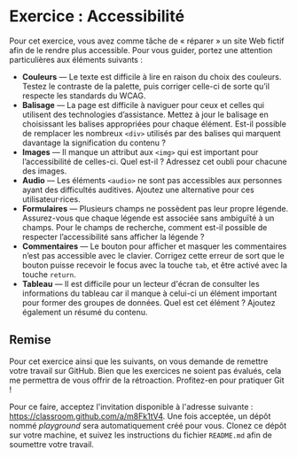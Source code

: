 # Exercice : Accessibilité

Pour cet exercice, vous avez comme tâche de « réparer » un site Web fictif afin de le rendre plus accessible. Pour vous guider, portez une attention particulières aux éléments suivants :

- **Couleurs** — Le texte est difficile à lire en raison du choix des couleurs. Testez le contraste de la palette, puis corriger celle-ci de sorte qu’il respecte les standards du WCAG.
- **Balisage** — La page est difficile à naviguer pour ceux et celles qui utilisent des technologies d’assistance. Mettez à jour le balisage en choisissant les balises appropriées pour chaque élément. Est-il possible de remplacer les nombreux `<div>` utilisés par des balises qui marquent davantage la signification du contenu ?
- **Images** — Il manque un attribut aux `<img>` qui est important pour l’accessibilité de celles-ci. Quel est-il ? Adressez cet oubli pour chacune des images.
- **Audio** — Les éléments `<audio>` ne sont pas accessibles aux personnes ayant des difficultés auditives. Ajoutez une alternative pour ces utilisateur·rices.
- **Formulaires** — Plusieurs champs ne possèdent pas leur propre légende. Assurez-vous que chaque légende est associée sans ambiguïté à un champs. Pour le champs de recherche, comment est-il possible de respecter l’accessibilité sans afficher la légende ?
- **Commentaires** — Le bouton pour afficher et masquer les commentaires n’est pas accessible avec le clavier. Corrigez cette erreur de sort que le bouton puisse recevoir le focus avec la touche `tab`, et être activé avec la touche `return`.
- **Tableau** — Il est difficile pour un lecteur d'écran de consulter les informations du tableau car il manque à celui-ci un élément important pour former des groupes de données. Quel est cet élément ? Ajoutez également un résumé du contenu.

## Remise

Pour cet exercice ainsi que les suivants, on vous demande de remettre votre travail sur GitHub. Bien que les exercices ne soient pas évalués, cela me permettra de vous offrir de la rétroaction. Profitez-en pour pratiquer Git !

Pour ce faire, acceptez l'invitation disponible à l'adresse suivante : https://classroom.github.com/a/m8Fk1tV4. Une fois acceptée, un dépôt nommé *playground* sera automatiquement créé pour vous. Clonez ce dépôt sur votre machine, et suivez les instructions du fichier `README.md` afin de soumettre votre travail.
